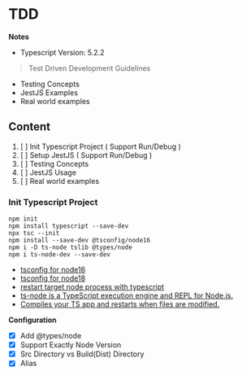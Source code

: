 # TDD

**Notes**

- Typescript Version: 5.2.2

> Test Driven Development Guidelines

- Testing Concepts
- JestJS Examples
- Real world examples

## Content

1. [ ] Init Typescript Project ( Support Run/Debug )
2. [ ] Setup JestJS ( Support Run/Debug )
3. [ ] Testing Concepts
4. [ ] JestJS Usage
5. [ ] Real world examples

### Init Typescript Project

```
npm init
npm install typescript --save-dev
npx tsc --init
npm install --save-dev @tsconfig/node16
npm i -D ts-node tslib @types/node
npm i ts-node-dev --save-dev
```

- [tsconfig for node16](https://www.npmjs.com/package/@tsconfig/node16)
- [tsconfig for node18](https://www.npmjs.com/package/@tsconfig/node18)
- [restart target node process with typescript](https://www.npmjs.com/package/ts-node-dev)
- [ts-node is a TypeScript execution engine and REPL for Node.js.](https://typestrong.org/ts-node/docs/)
- [Compiles your TS app and restarts when files are modified.](https://www.npmjs.com/package/ts-node-dev)

**Configuration**

- [x] Add @types/node
- [x] Support Exactly Node Version
- [x] Src Directory vs Build(Dist) Directory
- [x] Alias
